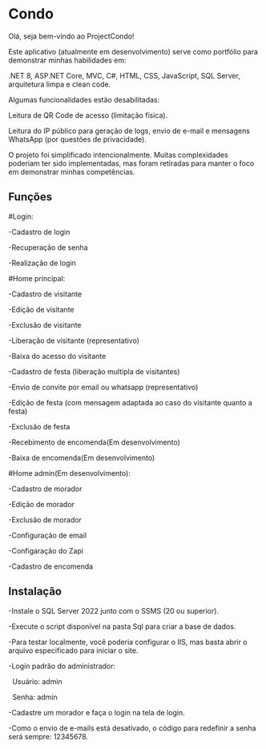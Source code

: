 # Condo



Olá, seja bem-vindo ao ProjectCondo!



Este aplicativo (atualmente em desenvolvimento) serve como portfólio para demonstrar minhas habilidades em:

.NET 8, ASP.NET Core, MVC, C#, HTML, CSS, JavaScript, SQL Server, arquitetura limpa e clean code.



Algumas funcionalidades estão desabilitadas:



Leitura de QR Code de acesso (limitação física).



Leitura do IP público para geração de logs, envio de e-mail e mensagens WhatsApp (por questões de privacidade).



O projeto foi simplificado intencionalmente. Muitas complexidades poderiam ter sido implementadas, mas foram retiradas para manter o foco em demonstrar minhas competências.


## Funções

#Login:

-Cadastro de login

-Recuperação de senha

-Realização de login


#Home principal:

-Cadastro de visitante

-Edição de visitante

-Exclusão de visitante

-Liberação de visitante (representativo)

-Baixa do acesso do visitante

-Cadastro de festa (liberação multipla de visitantes)

-Envio de convite por email ou whatsapp (representativo)

-Edição de festa (com mensagem adaptada ao caso do visitante quanto a festa)

-Exclusão de festa

-Recebimento de encomenda(Em desenvolvimento)

-Baixa de encomenda(Em desenvolvimento)


#Home admin(Em desenvolvimento):

-Cadastro de morador

-Edição de morador

-Exclusão de morador

-Configuração de email

-Configaração do Zapi

-Cadastro de encomenda


## Instalação



-Instale o SQL Server 2022 junto com o SSMS (20 ou superior).



-Execute o script disponível na pasta Sql para criar a base de dados.



-Para testar localmente, você poderia configurar o IIS, mas basta abrir o arquivo especificado para iniciar o site.



-Login padrão do administrador:



&nbsp;	Usuário: admin



&nbsp;	Senha: admin



-Cadastre um morador e faça o login na tela de login.



-Como o envio de e-mails está desativado, o código para redefinir a senha será sempre: 12345678.

